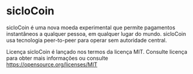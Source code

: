 # sicloCoin
sicloCoin é uma nova moeda experimental que permite pagamentos instantâneos a qualquer pessoa, em qualquer lugar do mundo. sicloCoin usa
tecnologia peer-to-peer para operar sem autoridade central.

Licença
sicloCoin é lançado nos termos da licença MIT. Consulte licença para obter mais informações ou consulte
https://opensource.org/licenses/MIT

